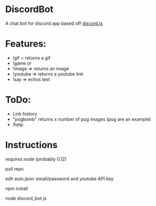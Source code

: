 # DiscordBot
A chat bot for discord app based off <a href="https://github.com/hydrabolt/discord.js/">discord.js</a>

# Features:
- !gif <tags> = returns a gif
- !game <cs> or <hots>
- !image => returns an image
- !youtube => returns a youtube link
- !say <text> => echos text

# ToDo:

- Link history
- "pugbomb" returns x number of pug images (pug are an example)
- !help

# Instructions

requires node (probably 0.12)

pull repo

edit auto.json: email/password and youtube API key

npm install

node discord_bot.js
